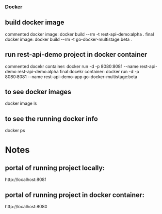 ### Docker

## build docker image
commented docker image: docker build --rm -t rest-api-demo:alpha .
final docker image: docker build --rm -t go-docker-multistage:beta .

## run rest-api-demo project in docker container
commented docekr container: docker run -d -p 8080:8081 --name rest-api-demo rest-api-demo:alpha 
final docekr container: docker run -d -p 8080:8081 --name rest-api-demo-app go-docker-multistage:beta

## to see docker images
docker image ls

## to see the running docker info
docker ps

# Notes

## portal of running project locally:
http://localhost:8081
## portal of running project in docker container:
http://localhost:8080